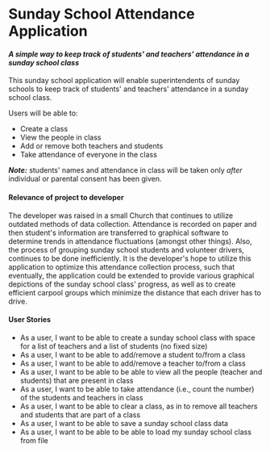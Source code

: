 # Sunday School Attendance Application

#### *A simple way to keep track of students' and teachers' attendance in a sunday school class*

This sunday school application will enable superintendents of sunday schools to keep track of students' and teachers' 
attendance in a sunday school class. 

Users will be able to:
 - Create a class
 - View the people in class
 - Add or remove both teachers and students
 - Take attendance of everyone in the class

***Note:*** students' names and attendance in class will be taken only *after* individual or parental consent has been
 given.

#### Relevance of project to developer

The developer was raised in a small Church that continues to utilize outdated methods of data collection. 
Attendance is recorded on paper and then student's information are transferred to graphical
software to determine trends in attendance fluctuations (amongst other things). Also, the process of grouping sunday 
school students and volunteer drivers, continues to be done inefficiently. It is the developer's hope to utilize this
application to optimize this attendance collection process, such that eventually, the 
application could be extended to provide various graphical depictions of the sunday school class' progress, as well 
as to create efficient carpool groups which minimize the distance that each driver has to drive.
 
 #### User Stories
- As a user, I want to be able to create a sunday school class with space for a list of teachers and a list of students 
(no fixed size)
- As a user, I want to be able to add/remove a student to/from a class
- As a user, I want to be able to add/remove a teacher to/from a class
- As a user, I want to be able to be able to view all the people (teacher and students) that are present in class
- As a user, I want to be able to take attendance (i.e., count the number) of the students and teachers in class 
- As a user, I want to be able to clear a class, as in to remove all teachers and students that are part of a class
- As a user, I want to be able to save a sunday school class data
- As a user, I want to be able to be able to load my sunday school class from file 


  
  
   
   



